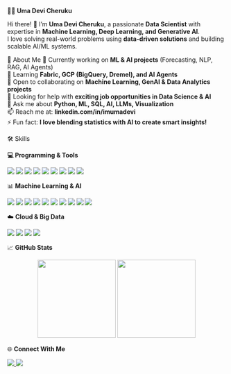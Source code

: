 👩‍💻 **Uma Devi Cheruku**  

Hi there! 👋 I’m **Uma Devi Cheruku**, a passionate **Data Scientist** with expertise in **Machine Learning, Deep Learning, and Generative AI**.  
I love solving real-world problems using **data-driven solutions** and building scalable AI/ML systems.  

🚀 About Me
🔭 Currently working on **ML & AI projects** (Forecasting, NLP, RAG, AI Agents)  
🌱 Learning **Fabric, GCP (BigQuery, Dremel), and AI Agents**  
👯 Open to collaborating on **Machine Learning, GenAI & Data Analytics projects**  
🤔 Looking for help with **exciting job opportunities in Data Science & AI**  
💬 Ask me about **Python, ML, SQL, AI, LLMs, Visualization**  
📫 Reach me at: **linkedin.com/in/imumadevi**  
⚡ Fun fact: **I love blending statistics with AI to create smart insights!**  



🛠️ Skills  

**💻 Programming & Tools**  
<p>
  <img src="https://img.shields.io/badge/Python-3776AB?style=for-the-badge&logo=python&logoColor=white"/>
  <img src="https://img.shields.io/badge/R-276DC3?style=for-the-badge&logo=r&logoColor=white"/>
  <img src="https://img.shields.io/badge/SQL-336791?style=for-the-badge&logo=postgresql&logoColor=white"/>
  <img src="https://img.shields.io/badge/PowerBI-F2C811?style=for-the-badge&logo=powerbi&logoColor=black"/>
  <img src="https://img.shields.io/badge/Tableau-E97627?style=for-the-badge&logo=tableau&logoColor=white"/>
  <img src="https://img.shields.io/badge/Excel-217346?style=for-the-badge&logo=microsoft-excel&logoColor=white"/>
  <img src="https://img.shields.io/badge/Git-F05032?style=for-the-badge&logo=git&logoColor=white"/>
  <img src="https://img.shields.io/badge/Docker-2496ED?style=for-the-badge&logo=docker&logoColor=white"/>
  <img src="https://img.shields.io/badge/Azure-0078D4?style=for-the-badge&logo=microsoft-azure&logoColor=white"/>
</p>

 📊 **Machine Learning & AI**  
<p>
  <img src="https://img.shields.io/badge/Machine%20Learning-102230?style=for-the-badge&logo=scikitlearn&logoColor=F7931E"/>
  <img src="https://img.shields.io/badge/Deep%20Learning-FF6F00?style=for-the-badge&logo=tensorflow&logoColor=white"/>
  <img src="https://img.shields.io/badge/PyTorch-EE4C2C?style=for-the-badge&logo=pytorch&logoColor=white"/>
  <img src="https://img.shields.io/badge/TensorFlow-FF6F00?style=for-the-badge&logo=tensorflow&logoColor=white"/>
  <img src="https://img.shields.io/badge/Generative%20AI-8A2BE2?style=for-the-badge&logo=openai&logoColor=white"/>
  <img src="https://img.shields.io/badge/LLMs-121212?style=for-the-badge&logo=openai&logoColor=white"/>
  <img src="https://img.shields.io/badge/LangChain-1C3C3C?style=for-the-badge&logo=chainlink&logoColor=white"/>
  <img src="https://img.shields.io/badge/RAG-228B22?style=for-the-badge&logo=knowledgebase&logoColor=white"/>
  <img src="https://img.shields.io/badge/Statistics-FFD700?style=for-the-badge&logo=statamic&logoColor=black"/>
  <img src="https://img.shields.io/badge/Data%20Visualization-FF4088?style=for-the-badge&logo=databricks&logoColor=white"/>
</p>

☁️ **Cloud & Big Data**  
<p>
  <img src="https://img.shields.io/badge/Google%20Cloud-4285F4?style=for-the-badge&logo=google-cloud&logoColor=white"/>
  <img src="https://img.shields.io/badge/BigQuery-669DF6?style=for-the-badge&logo=google-bigquery&logoColor=white"/>
  <img src="https://img.shields.io/badge/Dremel-1E90FF?style=for-the-badge&logo=google&logoColor=white"/>
  <img src="https://img.shields.io/badge/Fabric-000000?style=for-the-badge&logo=microsoft&logoColor=white"/>
</p>


📈 **GitHub Stats** 
<p align="center">
  <img src="https://github-readme-stats.vercel.app/api?username=umadevi016&show_icons=true&theme=radical" height="180"/>
  <img src="https://github-readme-stats.vercel.app/api/top-langs/?username=umadevi016&layout=compact&theme=radical" height="180"/>
</p>



🌐 **Connect With Me**
<p>
  <a href="https://www.linkedin.com/in/umadevi-cheruku" target="_blank">
    <img src="https://img.shields.io/badge/LinkedIn-0077B5?style=for-the-badge&logo=linkedin&logoColor=white"/>
  </a>
  <a href="mailto:umadevi.cheruku@example.com">
    <img src="https://img.shields.io/badge/Email-D14836?style=for-the-badge&logo=gmail&logoColor=white"/>
  </a>
</p>
